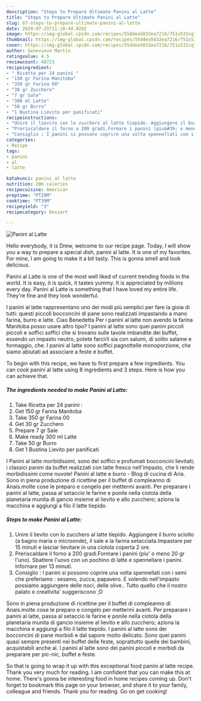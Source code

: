 ```yaml
---
description: "Steps to Prepare Ultimate Panini al Latte"
title: "Steps to Prepare Ultimate Panini al Latte"
slug: 67-steps-to-prepare-ultimate-panini-al-latte
date: 2020-07-25T11:10:44.028Z
image: https://img-global.cpcdn.com/recipes/55ddea5832ea7216/751x532cq70/panini-al-latte-recipe-main-photo.jpg
thumbnail: https://img-global.cpcdn.com/recipes/55ddea5832ea7216/751x532cq70/panini-al-latte-recipe-main-photo.jpg
cover: https://img-global.cpcdn.com/recipes/55ddea5832ea7216/751x532cq70/panini-al-latte-recipe-main-photo.jpg
author: Genevieve Martin
ratingvalue: 4.5
reviewcount: 48723
recipeingredient:
- " Ricetta per 24 panini "
- "150 gr Farina Manitoba"
- "350 gr Farina 00"
- "30 gr Zucchero"
- "7 gr Sale"
- "300 ml Latte"
- "50 gr Burro"
- "1 Bustina Lievito per panificati"
recipeinstructions:
- "Unire il lievito con lo zucchero al latte tiepido. Aggiungere il burro sciolto (a bagno maria o microonde), il sale e la farina setacciata.Impastare per 15 minuti e lasciar lievitare in una ciotola coperta 2 ore."
- "Preriscaldare il forno a 200 gradi.Formare i panini (piu&#39; o meno 20 gr l&#39;uno). Sbattere l&#39;uovo con un pochino di latte e spennellare i panini. Infornare per 13 minuti."
- "Consiglio : I panini si possono coprire una volta spennellati con i semi che preferiamo : sesamo, zucca, papavero. E volendo nell&#39;impasto possiamo aggiungere delle noci, delle olive.. Tutto quello che il nostro palato e creativita&#39; suggeriscono ;D"
categories:
- Recipe
tags:
- panini
- al
- latte

katakunci: panini al latte 
nutrition: 206 calories
recipecuisine: American
preptime: "PT29M"
cooktime: "PT39M"
recipeyield: "3"
recipecategory: Dessert

---
```



![Panini al Latte](https://img-global.cpcdn.com/recipes/55ddea5832ea7216/751x532cq70/panini-al-latte-recipe-main-photo.jpg)

Hello everybody, it is Drew, welcome to our recipe page. Today, I will show you a way to prepare a special dish, panini al latte. It is one of my favorites. For mine, I am going to make it a bit tasty. This is gonna smell and look delicious.

Panini al Latte is one of the most well liked of current trending foods in the world. It is easy, it is quick, it tastes yummy. It is appreciated by millions every day. Panini al Latte is something that I have loved my entire life. They're fine and they look wonderful.

I panini al latte rappresentano uno dei modi più semplici per fare la gioia di tutti: questi piccoli bocconcini di pane sono realizzati impastando a mano farina, burro e latte. Ciao Benedetta Per i panini al latte non avendo la farina Manitoba posso usare altro tipo? I panini al latte sono quei panini piccoli piccoli e soffici soffici che si trovano sulle tavole imbandite dei buffet, essendo un impasto neutro, potete farcirli sia con salumi, di solito salame e formaggio, che. I panini al latte sono soffici pagnottelle monoporzione, che siamo abiutati ad associare a feste e buffet.


To begin with this recipe, we have to first prepare a few ingredients. You can cook panini al latte using 8 ingredients and 3 steps. Here is how you can achieve that.

<!--inarticleads1-->

##### The ingredients needed to make Panini al Latte:

1. Take  Ricetta per 24 panini :
1. Get 150 gr Farina Manitoba
1. Take 350 gr Farina 00
1. Get 30 gr Zucchero
1. Prepare 7 gr Sale
1. Make ready 300 ml Latte
1. Take 50 gr Burro
1. Get 1 Bustina Lievito per panificati


I Panini al latte morbidissimi, sono dei soffici e profumati bocconcini lievitati; i classici panini da buffet realizzati con latte fresco nell&#39;impasto, che li rende morbidissimi come nuvole! Panini al latte e burro - Blog di cucina di Aria. Sono in piena produzione di ricettine per il buffet di compleanno di Anais.molte cose le preparo e congelo per mettermi avanti. Per preparare i panini al latte, passa al setaccio le farine e ponile nella ciotola della planetaria munita di gancio insieme al lievito e allo zucchero; aziona la macchina e aggiungi a filo il latte tiepido. 

<!--inarticleads2-->

##### Steps to make Panini al Latte:

1. Unire il lievito con lo zucchero al latte tiepido. Aggiungere il burro sciolto (a bagno maria o microonde), il sale e la farina setacciata.Impastare per 15 minuti e lasciar lievitare in una ciotola coperta 2 ore.
1. Preriscaldare il forno a 200 gradi.Formare i panini (piu&#39; o meno 20 gr l&#39;uno). Sbattere l&#39;uovo con un pochino di latte e spennellare i panini. Infornare per 13 minuti.
1. Consiglio : I panini si possono coprire una volta spennellati con i semi che preferiamo : sesamo, zucca, papavero. E volendo nell&#39;impasto possiamo aggiungere delle noci, delle olive.. Tutto quello che il nostro palato e creativita&#39; suggeriscono ;D


Sono in piena produzione di ricettine per il buffet di compleanno di Anais.molte cose le preparo e congelo per mettermi avanti. Per preparare i panini al latte, passa al setaccio le farine e ponile nella ciotola della planetaria munita di gancio insieme al lievito e allo zucchero; aziona la macchina e aggiungi a filo il latte tiepido. I panini al latte sono dei bocconcini di pane morbidi e dal sapore molto delicato. Sono quei panini quasi sempre presenti nei buffet delle feste, soprattutto quelle dei bambini, acquistabili anche al. I panini al latte sono dei panini piccoli e morbidi da preparare per pic-nic, buffet e feste. 

So that is going to wrap it up with this exceptional food panini al latte recipe. Thank you very much for reading. I am confident that you can make this at home. There's gonna be interesting food in home recipes coming up. Don't forget to bookmark this page on your browser, and share it to your family, colleague and friends. Thank you for reading. Go on get cooking!
